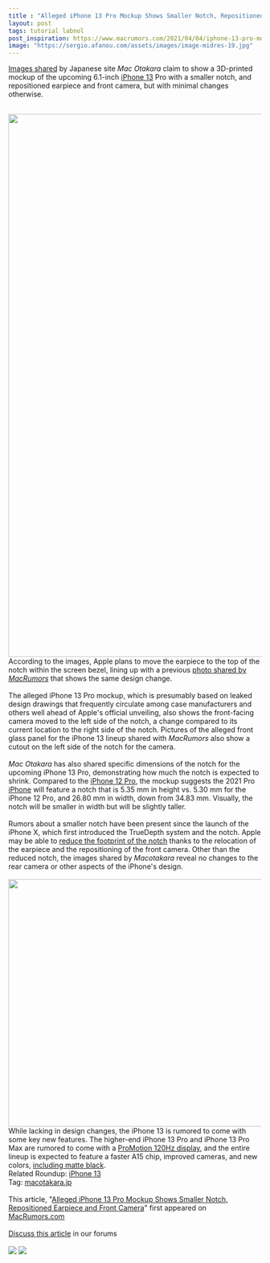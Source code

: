```yaml
---
title : "Alleged iPhone 13 Pro Mockup Shows Smaller Notch, Repositioned Earpiece and Front Camera"
layout: post
tags: tutorial labnol
post_inspiration: https://www.macrumors.com/2021/04/04/iphone-13-pro-mockup-smaller-notch/
image: "https://sergio.afanou.com/assets/images/image-midres-19.jpg"
---
```


<a href="http://www.macotakara.jp/blog/rumor/entry-41091.html">Images shared</a> by Japanese site <em>Mac Otakara</em> claim to show a 3D-printed mockup of the upcoming 6.1-inch <a href="https://www.macrumors.com/roundup/iphone-13/">iPhone 13</a> Pro with a smaller notch, and repositioned earpiece and front camera, but with minimal changes otherwise.
<br/>

<br/>
<img src="https://images.macrumors.com/article-new/2021/04/iphone-13-pro-macotakara.jpg" alt="" width="1920" height="1080" class="aligncenter size-full wp-image-792299" />
<br/>
According to the images, Apple plans to move the earpiece to the top of the notch within the screen bezel, lining up with a previous <a href="https://www.macrumors.com/2021/03/23/alleged-iphone-13-front-glass-photo/">photo shared by <em>MacRumors</em></a> that shows the same design change.
<br/>

<br/>
The alleged &zwnj;iPhone 13&zwnj; Pro mockup, which is presumably based on leaked design drawings that frequently circulate among case manufacturers and others well ahead of Apple's official unveiling, also shows the front-facing camera moved to the left side of the notch, a change compared to its current location to the right side of the notch. Pictures of the alleged front glass panel for the &zwnj;iPhone 13&zwnj; lineup shared with <em>MacRumors</em> also show a cutout on the left side of the notch for the camera.
<br/>

<br/>
<em>Mac Otakara</em> has also shared specific dimensions of the notch for the upcoming &zwnj;iPhone 13&zwnj; Pro, demonstrating how much the notch is expected to shrink. Compared to the <a href="https://www.macrumors.com/roundup/iphone-12-pro/">iPhone 12 Pro</a>, the mockup suggests the 2021 Pro <a href="https://www.macrumors.com/guide/iphone/">iPhone</a> will feature a notch that is 5.35 mm in height vs. 5.30 mm for the &zwnj;iPhone 12 Pro&zwnj;, and 26.80 mm in width, down from 34.83 mm. Visually, the notch will be smaller in width but will be slightly taller.
<br/>

<br/>
Rumors about a smaller notch have been present since the launch of the &zwnj;iPhone&zwnj; X, which first introduced the TrueDepth system and the notch. Apple may be able to <a href="https://www.macrumors.com/2021/04/01/this-is-what-the-iphone-13s-notch-looks-like/">reduce the footprint of the notch</a> thanks to the relocation of the earpiece and the repositioning of the front camera. Other than the reduced notch, the images shared by <em>Macotakara </em> reveal no changes to the rear camera or other aspects of the &zwnj;iPhone&zwnj;'s design.
<br/>

<br/>
<img src="https://images.macrumors.com/article-new/2021/04/iphone-13-pro-mockup-rear.jpg" alt="" width="567" height="492" class="aligncenter size-full wp-image-792317" />
<br/>
While lacking in design changes, the &zwnj;iPhone 13&zwnj; is rumored to come with some key new features. The higher-end &zwnj;iPhone 13&zwnj; Pro and &zwnj;iPhone 13&zwnj; Pro Max are rumored to come with a <a href="https://www.macrumors.com/2021/03/01/iphone-13-pro-120hz-kuo/">ProMotion 120Hz display</a>, and the entire lineup is expected to feature a faster A15 chip, improved cameras, and new colors, <a href="https://www.macrumors.com/2021/03/26/iphone-13-matt-black-stainless-steel-coating/">including matte black</a>.<div class="linkback">Related Roundup: <a href="https://www.macrumors.com/roundup/iphone-13/">iPhone 13</a></div><div class="linkback">Tag: <a href="https://www.macrumors.com/guide/macotakara-jp/">macotakara.jp</a></div><br/>This article, &quot;<a href="https://www.macrumors.com/2021/04/04/iphone-13-pro-mockup-smaller-notch/">Alleged iPhone 13 Pro Mockup Shows Smaller Notch, Repositioned Earpiece and Front Camera</a>&quot; first appeared on <a href="https://www.macrumors.com">MacRumors.com</a><br/><br/><a href="https://forums.macrumors.com/threads/alleged-iphone-13-pro-mockup-shows-smaller-notch-repositioned-earpiece-and-front-camera.2290620/">Discuss this article</a> in our forums<br/><br/><div class="feedflare">
<a href="http://feeds.macrumors.com/~ff/MacRumors-All?a=grG1jzVTw0c:-K_RMU20H_U:6W8y8wAjSf4"><img src="http://feeds.feedburner.com/~ff/MacRumors-All?d=6W8y8wAjSf4" border="0"></img></a> <a href="http://feeds.macrumors.com/~ff/MacRumors-All?a=grG1jzVTw0c:-K_RMU20H_U:qj6IDK7rITs"><img src="http://feeds.feedburner.com/~ff/MacRumors-All?d=qj6IDK7rITs" border="0"></img></a>
</div><img src="http://feeds.feedburner.com/~r/MacRumors-All/~4/grG1jzVTw0c" height="1" width="1" alt=""/>